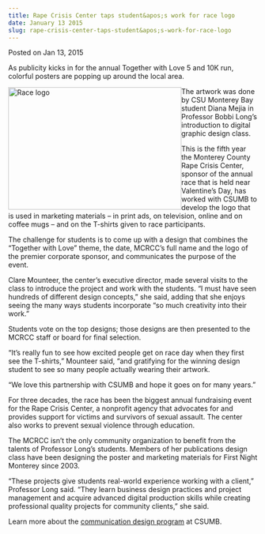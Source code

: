 ```yaml
---
title: Rape Crisis Center taps student&apos;s work for race logo
date: January 13 2015
slug: rape-crisis-center-taps-student&apos;s-work-for-race-logo
---
```





<span class="date">Posted on Jan 13, 2015    </span>
<p>As publicity kicks in for the annual Together with Love 5 and
10K run, colorful posters are popping up around the local area.</p>
<p><img alt="Race logo" src="http://news.csumb.edu/sites/default/files/65/attachments/news/images/twl_2015_design_final.jpg" style="width:350px; height:248px; float:left">The artwork was
done by CSU Monterey Bay student Diana Mejia in Professor Bobbi
Long&#x2019;s introduction to digital graphic design class.</img></p>
<p>This is the fifth year the Monterey County Rape Crisis Center,
sponsor of the annual race that is held near Valentine&#x2019;s Day, has
worked with CSUMB to develop the logo that is used in marketing
materials &#x2013; in print ads, on television, online and on coffee mugs
&#x2013; and on the T-shirts given to race participants.</p>
<p>The challenge for students is to come up with a design that
combines the &#x201C;Together with Love&#x201D; theme, the date, MCRCC&#x2019;s full
name and the logo of the premier corporate sponsor, and
communicates the purpose of the event.</p>
<p>Clare Mounteer, the center&#x2019;s executive director, made several
visits to the class to introduce the project and work with the
students. &#x201C;I must have seen hundreds of different design concepts,&#x201D;
she said, adding that she enjoys seeing the many ways students
incorporate &#x201C;so much creativity into their work.&#x201D;</p>
<p>Students vote on the top designs; those designs are then
presented to the MCRCC staff or board for final selection.</p>
<p>&#x201C;It&#x2019;s really fun to see how excited people get on race day when
they first see the T-shirts,&#x201D; Mounteer said, &#x201C;and gratifying for
the winning design student to see so many people actually wearing
their artwork.</p>
<p>&#x201C;We love this partnership with CSUMB and hope it goes on for
many years.&#x201D;</p>
<p>For three decades, the race has been the biggest annual
fundraising event for the Rape Crisis Center, a nonprofit agency
that advocates for and provides support for victims and survivors
of sexual assault. The center also works to prevent sexual violence
through education.</p>
<p>The MCRCC isn&#x2019;t the only community organization to benefit from
the talents of Professor Long&#x2019;s students. Members of her
publications design class have been designing the poster and
marketing materials for First Night Monterey since 2003.</p>
<p>&#x201C;These projects give students real-world experience working with
a client,&#x201D; Professor Long said. &#x201C;They learn business design
practices and project management and acquire advanced digital
production skills while creating professional quality projects for
community clients,&#x201D; she said.</p>
<p>Learn more about the <a href="http://itcd.csumb.edu/bs-cd" rel="nofollow">communication design program</a> at CSUMB.<br>
&#xA0;</br></p>
<p><br>
&#xA0;</br></p>





